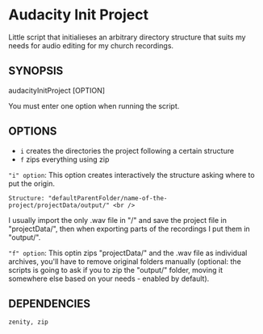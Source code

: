 # Audacity Init Project
Little script that initialieses an arbitrary directory structure that suits my needs for audio editing for my church recordings.

## SYNOPSIS <br />
audacityInitProject [OPTION]  <br />

You must enter one option when running the script.

## OPTIONS <br />
- `i` creates the directories the project following a certain structure
- `f` zips everything using zip

`"i" option`:
This option creates interactively the structure asking where to put the origin. <br />
```
Structure: "defaultParentFolder/name-of-the-project/projectData/output/" <br />
```
I usually import the only .wav file in "<name-of-the-project>/" and save the project file in "projectData/", then when exporting parts of the recordings I put them in "output/".

`"f" option`:
This optin zips "projectData/" and the .wav file as individual archives, you'll have to remove original folders manually (optional: the scripts is going to ask if you to zip the "output/" folder, moving it somewhere else based on your needs - enabled by default).

## DEPENDENCIES
```
zenity, zip
```